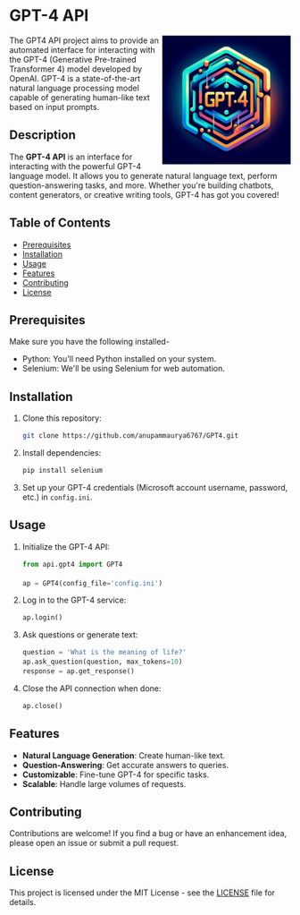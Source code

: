 # GPT-4 API
<img align='right' src="https://github.com/anupammaurya6767/GPT4/blob/main/assets/Designer.png" width="230">
The GPT4 API project aims to provide an automated interface for interacting with the GPT-4 (Generative Pre-trained Transformer 4) model developed by OpenAI. GPT-4 is a state-of-the-art natural language processing model capable of generating human-like text based on input prompts.


## Description

The **GPT-4 API** is an interface for interacting with the powerful GPT-4 language model. It allows you to generate natural language text, perform question-answering tasks, and more. Whether you're building chatbots, content generators, or creative writing tools, GPT-4 has got you covered!

## Table of Contents

- [Prerequisites](#prerequisites)
- [Installation](#installation)
- [Usage](#usage)
- [Features](#features)
- [Contributing](#contributing)
- [License](#license)

## Prerequisites

Make sure you have the following installed-

- Python: You'll need Python installed on your system.
- Selenium: We'll be using Selenium for web automation.

## Installation

1. Clone this repository:

    ```bash
    git clone https://github.com/anupammaurya6767/GPT4.git
    ```

2. Install dependencies:

    ```bash
    pip install selenium
    ```

3. Set up your GPT-4 credentials (Microsoft account username, password, etc.) in `config.ini`.

## Usage

1. Initialize the GPT-4 API:

    ```python
    from api.gpt4 import GPT4

    ap = GPT4(config_file='config.ini')
    ```

2. Log in to the GPT-4 service:

    ```python
    ap.login()
    ```

3. Ask questions or generate text:

    ```python
    question = 'What is the meaning of life?'
    ap.ask_question(question, max_tokens=10)
    response = ap.get_response()
    ```

4. Close the API connection when done:

    ```python
    ap.close()
    ```

## Features

- **Natural Language Generation**: Create human-like text.
- **Question-Answering**: Get accurate answers to queries.
- **Customizable**: Fine-tune GPT-4 for specific tasks.
- **Scalable**: Handle large volumes of requests.

## Contributing

Contributions are welcome! If you find a bug or have an enhancement idea, please open an issue or submit a pull request.

## License

This project is licensed under the MIT License - see the [LICENSE](LICENSE) file for details.
